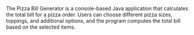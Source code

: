 The Pizza Bill Generator is a console-based Java application that calculates the total bill for a pizza order. Users can choose different pizza sizes, toppings, and additional options, and the program computes the total bill based on the selected items.
